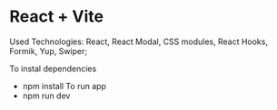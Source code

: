 # React + Vite

Used Technologies:
React, React Modal, CSS modules, React Hooks, Formik, Yup, Swiper;

To instal dependencies

- npm install
  To run app
- npm run dev
